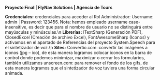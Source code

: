 **Proyecto Final | FlyNav Solutions | Agencia de Tours**

**Credenciales:** credenciales para acceder al Rol Administrador: Username: admin | Password: 123456. Nota: hemos empleado username case-insensitive, es decir que para el nombre de usuario no se distinguirá entre mayúsculas y minúsculas.\n
**Librerías:** ITextSharp (Generación PDF), ClosedExcel (Creación de archivo Excel), FontAwesomeSharp (Iconos) y activamos en el apartado de Referencias del proyecto System.Speech para el sintetizador de voz.\n
**Sites:** Convertio.com: convertir las imágenes a iconos (jpg – ico), de esta manera logramos colocar iconos en la barra de control donde podemos minimizar, maximizar o cerrar los formularios, también utilizamos unscreen.com: para remover el fondo de los gifs, de esta manera logramos que el sintetizador de voz tuviera una forma circular animada.
